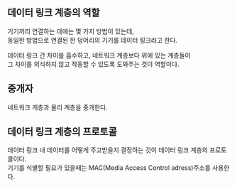 ## 데이터 링크 계층의 역할

기기끼리 연결하는 데에는 몇 가지 방법이 있는데,  
동일한 방법으로 연결된 한 덩어리의 기기를 데이터 링크라고 한다.

데이터 링크 간 차이를 흡수하고, 네트워크 계층보다 위에 있는 계층들이  
그 차이를 의식하지 않고 작동할 수 있도록 도와주는 것이 역할이다.

## 중개자

네트워크 게층과 물리 계층을 중개한다.

## 데이터 링크 계층의 프로토콜

데이터 링크 내 데이터를 어떻게 주고받을지 결정하는 것이 데이터 링크 계층의 프로토콜이다.  
기기를 식별할 필요가 있을때는 MAC(Media Access Control adress)주소를 사용한다.
